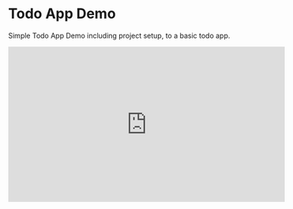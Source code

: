 # Todo App Demo

Simple Todo App Demo including project setup, to a basic todo app.

<iframe width="560" height="315" src="https://www.youtube.com/embed/23W8SrXS6IQ" frameborder="0" allow="accelerometer; autoplay; encrypted-media; gyroscope; picture-in-picture" allowfullscreen></iframe>
